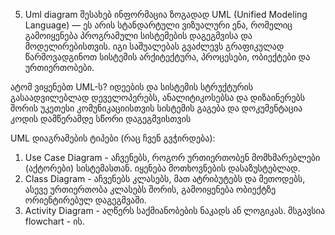 5. Uml diagram შესახებ ინფორმაცია ზოგადად
   UML (Unified Modeling Language) — ეს არის სტანდარტული ვიზუალური ენა, რომელიც გამოიყენება პროგრამული სისტემების დაგეგმვისა და მოდელირებისთვის.
   იგი საშუალებას გვაძლევს გრაფიკულად წარმოვადგინოთ სისტემის არქიტექტურა, პროცესები, ობიექტები და ურთიერთობები.

ატომ ვიყენებთ UML-ს?
იდეების და სისტემის სტრუქტურის გასაადვილებლად
დეველოპერებს, ანალიტიკოსებსა და დიზაინერებს შორის უკეთესი კომუნიკაციისთვის
სისტემის გაგება და დოკუმენტაცია
კოდის დამწერამდე სწორი დაგეგმვისთვის

UML დიაგრამების ტიპები (რაც ჩვენ გვჭირდება):

1. Use Case Diagram - აჩვენებს, როგორ ურთიერთობენ მომხმარებლები (აქტორები) სისტემასთან. იყენება მოთხოვნების დასაზუსტებლად.
2. Class Diagram - აჩვენებს კლასებს, მათ ატრიბუტებს და მეთოდებს, ასევე ურთიერთობა კლასებს შორის, გამოიყენება ობიექტზე ორიენტირებულ დაგეგმვაში.
3. Activity Diagram - აღწერს საქმიანობების ნაკადს ან ლოგიკას. მსგავსია flowchart - ის.

